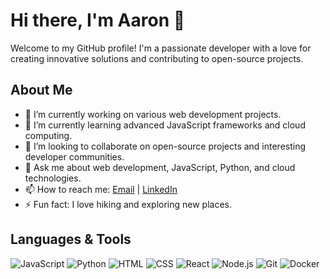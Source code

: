# Hi there, I'm Aaron 👋

Welcome to my GitHub profile! I'm a passionate developer with a love for creating innovative solutions and contributing to open-source projects. 

## About Me

- 🔭 I’m currently working on various web development projects.
- 🌱 I’m currently learning advanced JavaScript frameworks and cloud computing.
- 👯 I’m looking to collaborate on open-source projects and interesting developer communities.
- 💬 Ask me about web development, JavaScript, Python, and cloud technologies.
- 📫 How to reach me: [Email](mailto:aaronlamz2022@gmail.com) | [LinkedIn](https://www.linkedin.com/in/jiajun-lin-43673b1a0)
- ⚡ Fun fact: I love hiking and exploring new places.

## Languages & Tools

![JavaScript](https://img.shields.io/badge/-JavaScript-yellow?style=flat&logo=javascript)
![Python](https://img.shields.io/badge/-Python-blue?style=flat&logo=python)
![HTML](https://img.shields.io/badge/-HTML-orange?style=flat&logo=html5)
![CSS](https://img.shields.io/badge/-CSS-blue?style=flat&logo=css3)
![React](https://img.shields.io/badge/-React-blue?style=flat&logo=react)
![Node.js](https://img.shields.io/badge/-Node.js-green?style=flat&logo=node.js)
![Git](https://img.shields.io/badge/-Git-orange?style=flat&logo=git)
![Docker](https://img.shields.io/badge/-Docker-blue?style=flat&logo=docker)

<!--
## GitHub Stats

![Aaron Lamz's GitHub stats](https://github-readme-stats.vercel.app/api?username=aaronlamz&show_icons=true&theme=radical)

## Top Languages

![Top Languages](https://github-readme-stats.vercel.app/api/top-langs/?username=aaronlamz&layout=compact&theme=radical)
-->
<!--## Projects

Here are some of my notable projects:

- [Project 1](https://github.com/aaronlamz/project1): Description of project 1.
- [Project 2](https://github.com/aaronlamz/project2): Description of project 2.
- [Project 3](https://github.com/aaronlamz/project3): Description of project 3.

Feel free to explore my repositories and reach out if you'd like to collaborate on something exciting!

---

Thank you for visiting my profile. Have a great day! 😊
-->

